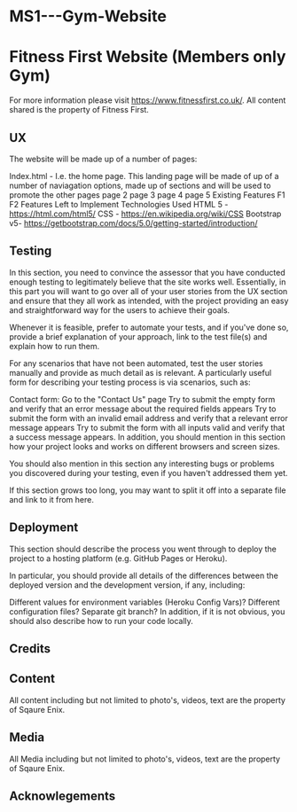 # MS1---Gym-Website

# Fitness First Website (Members only Gym)

For more information please visit https://www.fitnessfirst.co.uk/. All content shared is the property of Fitness First.

## UX
The website will be made up of a number of pages:

Index.html - I.e. the home page. This landing page will be made of up of a number of naviagation options, made up of sections and will be used to promote the other pages
page 2
page 3
page 4
page 5
Existing Features
F1
F2
Features Left to Implement
Technologies Used
HTML 5 - https://html.com/html5/
CSS - https://en.wikipedia.org/wiki/CSS
Bootstrap v5- https://getbootstrap.com/docs/5.0/getting-started/introduction/

## Testing
In this section, you need to convince the assessor that you have conducted enough testing to legitimately believe that the site works well. Essentially, in this part you will want to go over all of your user stories from the UX section and ensure that they all work as intended, with the project providing an easy and straightforward way for the users to achieve their goals.

Whenever it is feasible, prefer to automate your tests, and if you've done so, provide a brief explanation of your approach, link to the test file(s) and explain how to run them.

For any scenarios that have not been automated, test the user stories manually and provide as much detail as is relevant. A particularly useful form for describing your testing process is via scenarios, such as:

Contact form: Go to the "Contact Us" page Try to submit the empty form and verify that an error message about the required fields appears Try to submit the form with an invalid email address and verify that a relevant error message appears Try to submit the form with all inputs valid and verify that a success message appears. In addition, you should mention in this section how your project looks and works on different browsers and screen sizes.

You should also mention in this section any interesting bugs or problems you discovered during your testing, even if you haven't addressed them yet.

If this section grows too long, you may want to split it off into a separate file and link to it from here.

## Deployment
This section should describe the process you went through to deploy the project to a hosting platform (e.g. GitHub Pages or Heroku).

In particular, you should provide all details of the differences between the deployed version and the development version, if any, including:

Different values for environment variables (Heroku Config Vars)? Different configuration files? Separate git branch? In addition, if it is not obvious, you should also describe how to run your code locally.

## Credits
## Content
All content including but not limited to photo's, videos, text are the property of Sqaure Enix.

## Media
All Media including but not limited to photo's, videos, text are the property of Sqaure Enix.

## Acknowlegements